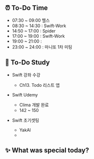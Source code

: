 ## ⏰  To-Do Time
- 07:30 ~ 09:00 헬스 
- 08:30 ~ 14:30 : Swift-Work
- 14:50 ~ 17:00 : Spider
- 17:00 ~ 19:00 : Swift-Work
- 19:00 ~ 21:00 : 
- 23:00 ~ 24:00 : 마니또 1차 미팅 

## 📖 To-Do Study
- Swift 강좌 수강
    - Ch13. Todo 리스트 앱

- Swift Udemy
    - Clima 개발 완료
    - 142 ~ 150

- Swift 초기셋팅
    - YakAl
    - 

## ✨ What was special today?


